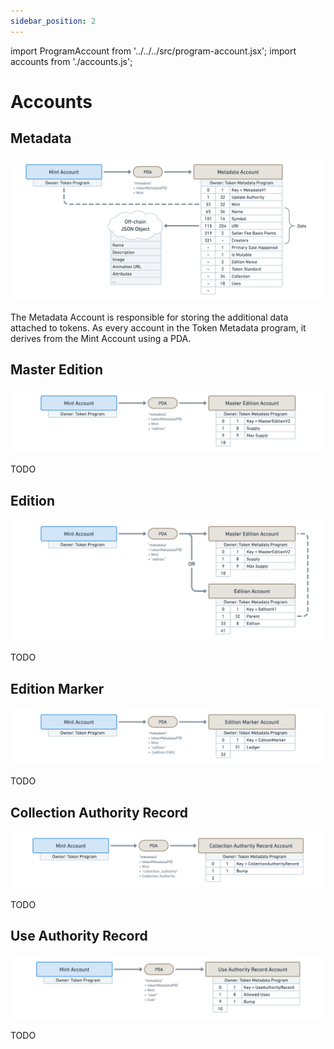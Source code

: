 ```yaml
---
sidebar_position: 2
---
```


import ProgramAccount from '../../../src/program-account.jsx';
import accounts from './accounts.js';

# Accounts

## Metadata

<ProgramAccount account={accounts.metadata}>

![Diagram showing a Metadata Account derived from a Mint Account with a list of data field under the Metadata Account that are listed on the fields table below.](./assets/Token-Metadata-Account-Metadata.png)

The Metadata Account is responsible for storing the additional data attached to tokens. As every account in the Token Metadata program, it derives from the Mint Account using a PDA.

</ProgramAccount>

## Master Edition

<ProgramAccount account={accounts.master_edition}>

![Diagram showing TODO.](./assets/Token-Metadata-Account-Master-Edition.png)

TODO

</ProgramAccount>

## Edition

<ProgramAccount account={accounts.edition}>

![Diagram showing TODO.](./assets/Token-Metadata-Account-Edition.png)

TODO

</ProgramAccount>

## Edition Marker

<ProgramAccount account={accounts.edition_marker}>

![Diagram showing TODO.](./assets/Token-Metadata-Account-Edition-Marker.png)

TODO

</ProgramAccount>

## Collection Authority Record

<ProgramAccount account={accounts.collection_authority_record}>

![Diagram showing TODO.](./assets/Token-Metadata-Account-Collection-Authority-Record.png)

TODO

</ProgramAccount>

## Use Authority Record

<ProgramAccount account={accounts.use_authority_record}>

![Diagram showing TODO.](./assets/Token-Metadata-Account-Use-Authority-Record.png)

TODO

</ProgramAccount>
